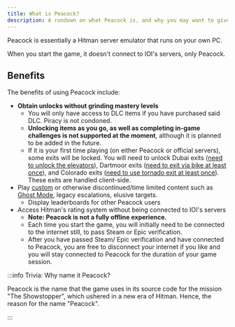 ```yaml
---
title: What is Peacock?
description: A rundown on what Peacock is, and why you may want to give it a try.
---
```


Peacock is essentially a Hitman server emulator that runs on your own PC.

When you start the game, it doesn't connect to IOI's servers, only Peacock.

## Benefits

The benefits of using Peacock include:
- **Obtain unlocks without grinding mastery levels**
  - You will only have access to DLC items if you have purchased said DLC. Piracy is not condoned.
  -   **Unlocking items as you go, as well as completing in-game challenges is not supported at the moment**, although it is planned to be added in the future.
  -   If it is your first time playing (on either Peacock or official servers), some exits will be locked. You will need to unlock Dubai exits ([need to unlock the elevators](https://youtu.be/IEQgRQyQRf8)), Dartmoor exits ([need to exit via bike at least once](https://youtu.be/AJtJZe9jEi8?t=151)), and Colorado exits ([need to use tornado exit at least once](https://youtu.be/3XKWHrKpXwk?t=140)). These exits are handled client-side.
- Play [custom](../custom-content.mdx) or otherwise discontinued/time limited content such as [Ghost Mode](https://thepeacockproject.org/wiki/ghost-mode), legacy escalations, elusive targets.
  - Display leaderboards for other Peacock users
- Access Hitman's rating system without being connected to IOI's servers
  - **Note: Peacock is not a fully offline experience.**
  - Each time you start the game, you will initially need to be connected to the internet still, to pass Steam or Epic verification.
  - After you have passed Steam/ Epic verification and have connected to Peacock, you are free to disconnect your internet if you like and you will stay connected to Peacock for the duration of your game session.

:::info Trivia: Why name it Peacock?

Peacock is the name that the game uses in its source code for the mission "The Showstopper", which ushered in a new era of Hitman. Hence, the reason for the name "Peacock".

:::
